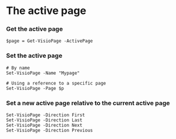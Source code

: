 # The active page

### Get the active page

```text
$page = Get-VisioPage -ActivePage
```

### Set the active page

```text
# By name
Set-VisioPage -Name "Mypage"

# Using a reference to a specific page
Set-VisioPage -Page $p
```

### Set a new active page relative to the current active page <a id="set-the-active-page-relative-to-the-active-page"></a>

```text
Set-VisioPage -Direction First
Set-VisioPage -Direction Last
Set-VisioPage -Direction Next
Set-VisioPage -Direction Previous
```

